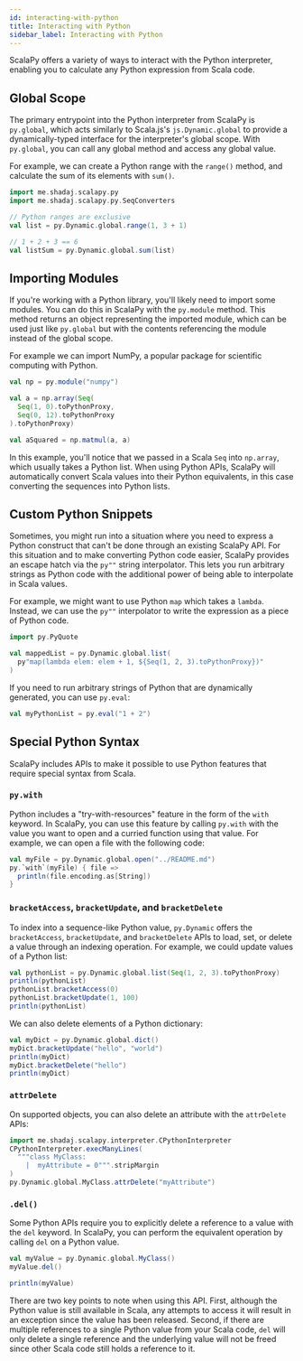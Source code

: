 ```yaml
---
id: interacting-with-python
title: Interacting with Python
sidebar_label: Interacting with Python
---
```


ScalaPy offers a variety of ways to interact with the Python interpreter, enabling you to calculate any Python expression from Scala code.

## Global Scope
The primary entrypoint into the Python interpreter from ScalaPy is `py.global`, which acts similarly to Scala.js's `js.Dynamic.global` to provide a dynamically-typed interface for the interpreter's global scope. With `py.global`, you can call any global method and access any global value.

For example, we can create a Python range with the `range()` method, and calculate the sum of its elements with `sum()`.

```scala mdoc
import me.shadaj.scalapy.py
import me.shadaj.scalapy.py.SeqConverters

// Python ranges are exclusive
val list = py.Dynamic.global.range(1, 3 + 1)

// 1 + 2 + 3 == 6
val listSum = py.Dynamic.global.sum(list)
```

## Importing Modules
If you're working with a Python library, you'll likely need to import some modules. You can do this in ScalaPy with the `py.module` method. This method returns an object representing the imported module, which can be used just like `py.global` but with the contents referencing the module instead of the global scope.

For example we can import NumPy, a popular package for scientific computing with Python.

```scala mdoc
val np = py.module("numpy")

val a = np.array(Seq(
  Seq(1, 0).toPythonProxy,
  Seq(0, 12).toPythonProxy
).toPythonProxy)

val aSquared = np.matmul(a, a)
```

In this example, you'll notice that we passed in a Scala `Seq` into `np.array`, which usually takes a Python list. When using Python APIs, ScalaPy will automatically convert Scala values into their Python equivalents, in this case converting the sequences into Python lists.


## Custom Python Snippets
Sometimes, you might run into a situation where you need to express a Python construct that can't be done through an existing ScalaPy API. For this situation and to make converting Python code easier, ScalaPy provides an escape hatch via the `py""` string interpolator. This lets you run arbitrary strings as Python code with the additional power of being able to interpolate in Scala values.

For example, we might want to use Python `map` which takes a `lambda`. Instead, we can use the `py""` interpolator to write the expression as a piece of Python code.

```scala mdoc
import py.PyQuote

val mappedList = py.Dynamic.global.list(
  py"map(lambda elem: elem + 1, ${Seq(1, 2, 3).toPythonProxy})"
)
```

If you need to run arbitrary strings of Python that are dynamically generated, you can use `py.eval`:
```scala mdoc
val myPythonList = py.eval("1 + 2")
```

## Special Python Syntax
ScalaPy includes APIs to make it possible to use Python features that require special syntax from Scala.

### `py.with`
Python includes a "try-with-resources" feature in the form of the `with` keyword. In ScalaPy, you can use this feature by calling `py.with` with the value you want to open and a curried function using that value. For example, we can open a file with the following code:

```scala mdoc
val myFile = py.Dynamic.global.open("../README.md")
py.`with`(myFile) { file =>
  println(file.encoding.as[String])
}
```

### `bracketAccess`, `bracketUpdate`, and `bracketDelete`
To index into a sequence-like Python value, `py.Dynamic` offers the `bracketAccess`, `bracketUpdate`, and `bracketDelete` APIs to load, set, or delete a value through an indexing operation. For example, we could update values of a Python list:

```scala mdoc
val pythonList = py.Dynamic.global.list(Seq(1, 2, 3).toPythonProxy)
println(pythonList)
pythonList.bracketAccess(0)
pythonList.bracketUpdate(1, 100)
println(pythonList)
```

We can also delete elements of a Python dictionary:
```scala mdoc
val myDict = py.Dynamic.global.dict()
myDict.bracketUpdate("hello", "world")
println(myDict)
myDict.bracketDelete("hello")
println(myDict)
```

### `attrDelete`
On supported objects, you can also delete an attribute with the `attrDelete` APIs:
```scala mdoc
import me.shadaj.scalapy.interpreter.CPythonInterpreter
CPythonInterpreter.execManyLines(
  """class MyClass:
    |  myAttribute = 0""".stripMargin
)
py.Dynamic.global.MyClass.attrDelete("myAttribute")
```

### `.del()`
Some Python APIs require you to explicitly delete a reference to a value with the `del` keyword. In ScalaPy, you can perform the equivalent operation by calling `del` on a Python value.

```scala mdoc:silent
val myValue = py.Dynamic.global.MyClass()
myValue.del()
```
```scala mdoc:crash
println(myValue)
```

There are two key points to note when using this API. First, although the Python value is still available in Scala, any attempts to access it will result in an exception since the value has been released. Second, if there are multiple references to a single Python value from your Scala code, `del` will only delete a single reference and the underlying value will not be freed since other Scala code still holds a reference to it.
